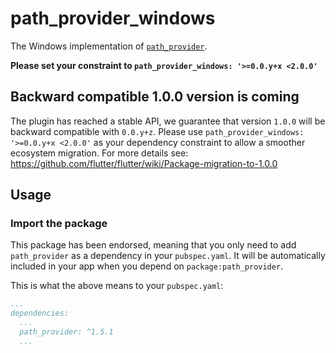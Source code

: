 # path_provider_windows

The Windows implementation of [`path_provider`][1].

**Please set your constraint to `path_provider_windows: '>=0.0.y+x <2.0.0'`**

## Backward compatible 1.0.0 version is coming

The plugin has reached a stable API, we guarantee that version `1.0.0` will be backward compatible with `0.0.y+z`.
Please use `path_provider_windows: '>=0.0.y+x <2.0.0'` as your dependency constraint to allow a smoother ecosystem migration.
For more details see: https://github.com/flutter/flutter/wiki/Package-migration-to-1.0.0

## Usage

### Import the package

This package has been endorsed, meaning that you only need to add `path_provider`
as a dependency in your `pubspec.yaml`. It will be automatically included in your app
when you depend on `package:path_provider`.

This is what the above means to your `pubspec.yaml`:

```yaml
...
dependencies:
  ...
  path_provider: ^1.5.1
  ...
```

[1]:../